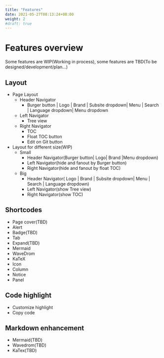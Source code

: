 ```yaml
---
title: "Features"
date: 2021-05-27T08:13:24+08:00
weight: 2
#draft: true
---
```



# Features overview

Some features are WIP(Working in process), some features are TBD(To be designed/development/plan...)

## Layout

- Page Layout
    - Header Navigator
        - Burger button | Logo | Brand | Subsite dropdown| Menu | Search | Language dropdown| Menu dropdown
    - Left Navigator
        - Tree view
    - Right Navigator
        - TOC
        - Float TOC button
        - Edit on Git button
- Layout for different size(WIP)
    - Small
        - Header Navigator(Burger button| Logo| Brand |Menu dropdown)
        - Left Navigator(hide and fanout by Burger button)
        - Right Navigator(hide and fanout by float TOC)
    - Big
        - Header Navigator( Logo | Brand | Subsite dropdown| Menu | Search | Language dropdown)
        - Left Navigator(show Tree view)
        - Right Navigator(show TOC)

## Shortcodes

- Page cover(TBD)
- Alert
- Badge(TBD)
- Tab
- Expand(TBD)
- Mermaid
- WaveDrom
- KaTeX
- Icon
- Column
- Notice
- Panel

## Code highlight

- Customize highlight
- Copy code

## Markdown enhancement

- Mermaid(TBD)
- Wavedrom(TBD)
- KaTex(TBD)

